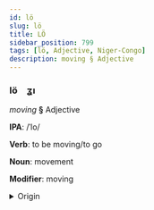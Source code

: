 ```yaml
---
id: lö
slug: lö
title: LÖ
sidebar_position: 799
tags: [lö, Adjective, Niger-Congo]
description: moving § Adjective
---
```


### lö&emsp;<span kind="abugida">ʓı</span>

*moving* **§** Adjective

**IPA**: /ˈlo/

**Verb**: to be moving/to go

**Noun**: movement

**Modifier**: moving

<details>
    <summary>Origin</summary>
    Yoruba lọ /lɔ̄/<br/>
    <em>Niger-Congo Language Family</em>
</details>
